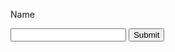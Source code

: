 Name
<html>
<head>
</head>
<body>
<form action="https://takajo-soft36.github.io/RPG-rogin/rogin.md" method="get">
<input type="text" name="t">
<input type="hidden" name="h" value="hiddenA">
<input type="submit">
</form>
</body>
</html>
